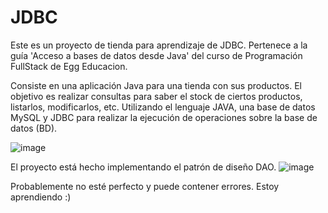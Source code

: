 # JDBC

Este es un proyecto de tienda para aprendizaje de JDBC. Pertenece a la guía 'Acceso a bases de datos desde Java' del curso de Programación FullStack de Egg Educacion. 

Consiste en una aplicación Java para una tienda con sus productos. El objetivo es realizar consultas para saber el stock de ciertos productos, listarlos, modificarlos, etc. Utilizando el lenguaje JAVA, una base de datos MySQL y JDBC para realizar la ejecución de operaciones sobre la base de datos (BD).

![image](https://user-images.githubusercontent.com/90801862/174205487-f2db0d65-455c-4fbd-b93c-6845650f9dc5.png)

El proyecto está hecho implementando el patrón de diseño DAO.
![image](https://user-images.githubusercontent.com/90801862/174205644-207334f2-32ad-4615-9138-1b969d8ce4a3.png)

Probablemente no esté perfecto y puede contener errores. Estoy aprendiendo :)
